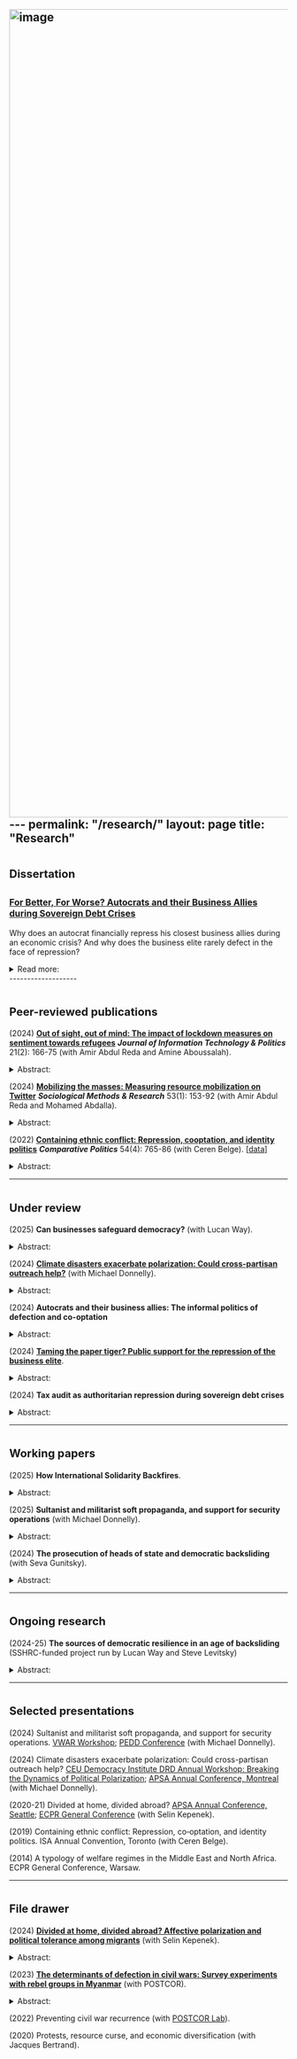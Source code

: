 <img width="1459" alt="image" src="https://github.com/user-attachments/assets/bf1b5750-3fb6-4123-b998-8a6aa0720551" />---
permalink: "/research/"
layout: page
title: "Research"
---

# <span style="font-size: 20px; ">Dissertation</span>
## <span style="font-size: 16px; "> [For Better, For Worse? Autocrats and their Business Allies during Sovereign Debt Crises](https://tspace.library.utoronto.ca/handle/1807/140563) </span>

Why does an autocrat financially repress his closest business allies during an economic crisis? And why does the business elite rarely defect in the face of repression?

<details> <summary>Read more:</summary>
On the one hand, the financial extortion of the wealthy businesspeople may provide a quick windfall for the regime to survive through a prolonged fiscal crisis. Indeed, the financial shakedown of businesses during economic downturns is quite common across different types of autocratic regimes. However, it is also risky: autocrats may damage their reputation in the international markets with coercive acts like expropriations. Violent repression of political insiders may also trigger collective elite dissent against the regime. Endowed with structural and disruptive power, the business elite may defect from the regime by mobilizing protests and funding the opposition. And yet, despite these inherent risks, dictators choose to financially extort or purge their business allies during economic crises. One might expect dictator’s business allies to defect from the regime in the face of financial repression. However, on average, they do not. The available data suggest that business opposition to autocratic regimes is a rare event. Why?

<p>
In my dissertation, I argue that autocrats can financially coerce their business allies during sovereign debt crises with little political cost. They do so by relying on less intensive coercive tactics like tax audits. The co-opted business elite also presents a politically expedient target for repression. First, they can be incorporated into the support coalition in exchange for material benefits without institutional power-sharing concessions. That is why they are relatively easy targets for coercion and less likely to defect from the regime during major crises. Second, due to cronyism and corruption, they lack public support, and the dictator can easily mobilize public opinion to justify their repression and frame it as a crackdown on corruption. In other words, co-optation is a poisonous pill for businesses. The politically connected business elite become punching bags for the dictator during major crises without a credible threat of defection. Once co-opted, the cards get stacked against them, despite their structural power.
</p>
</details>
-------------------

# <span style="font-size: 20px; ">Peer-reviewed publications</span>

(2024) **[Out of sight, out of mind: The impact of lockdown measures on sentiment towards refugees](https://www.tandfonline.com/doi/full/10.1080/19331681.2023.2183301#:~:text=The%20findings%20suggest%20that%20the,in%20response%20to%20the%20pandemic.)** ***Journal of Information Technology & Politics*** 21(2): 166-75 (with Amir Abdul Reda and Amine Aboussalah). 
<details> <summary>Abstract:</summary> How did COVID-19 related movement restrictions impact sentiment toward refugees? Existing theories offer conflicting answers. On the one hand, contact theories suggest that movement restrictions might reduce casual interactions with refugees, leading to less negative sentiments. On the other hand, integrated threat theories suggest refugees may be perceived as a security threat and blamed for these movement restrictions in the first place. To gauge the effect of movement restrictions, we investigate the effect of physical isolation on sentiments toward refugees in Turkey by using a novel dataset. We use Google Mobility Reports’ measurements of movement and our measures of sentiments toward refugees using refugee-related tweets from Turkey. Statistical analysis shows that xenophobic sentiment generally decreased during the pandemic. Our study shows that different types of reduced mobility correlate with increased sympathy toward refugees: the more people stay at home, the more positive sentiments toward refugees they exhibit on Twitter. We conclude by proposing two possible causal mechanisms for these findings. The findings suggest that the absence of casual contact with refugees may yield less negative sentiment, and/or that a rally around the flag mechanism yields unprecedented levels of social solidarity in response to the pandemic.
</details>

(2024) **[Mobilizing the masses: Measuring resource mobilization on Twitter](https://journals.sagepub.com/doi/10.1177/0049124120986197)** ***Sociological Methods & Research*** 53(1): 153-92 (with Amir Abdul Reda and Mohamed Abdalla). 
<details> <summary>Abstract:</summary> How can we measure the resource mobilization (RM) efforts of social movements on Twitter? In this article, we create the first-ever measure of social movements’ RM efforts on a social media platform. To this aim, we create a four-conditional lexicon that can parse through tweets and identify those concerned with RM. We also create a simple RM score that can be plotted in a time series format to track the RM efforts of social movements in real-time. We use our tools with millions of tweets from the United States streamed between November 28, 2018, and February 11, 2019, to demonstrate how our measure can help us estimate the saliency and persistency of social movements’ RM efforts. We find that our measure captures RM by successfully cross-checking the variation of this score against protest events in the United States during the same time frame. Finally, we illustrate the descriptive and qualitative utility of our tools for understanding social movements by running conventional topic modeling algorithms on the tweets that were used to compute the RM score and point at specific avenues for theory building and testing. </details>

(2022) **[Containing ethnic conflict: Repression, cooptation, and identity politics](https://www-ingentaconnect-com.myaccess.library.utoronto.ca/content/cuny/cp/2022/00000054/00000004/art00009;jsessionid=2tmvwvakp99lp.x-ic-live-01)** ***Comparative Politics*** 54(4): 765-86 (with Ceren Belge). \[[data\]](https://github.com/semuhi/cp-ethnic-conflict) 
<details> <summary>Abstract:</summary> Why do states target some civilians with collective punishment while coopting others with material goods during an ethnic civil war? This article examines how the Turkish government calibrated its repression and cooptation policies towards the Kurdish population during the counterinsurgency of the 1990s. In contrast to the situational conflict dynamics emphasized by the civil war literature, we explain the distribution of cooptation and repression with the state's identity policy: government policies were more punitive in areas that displayed strong Kurdish linguistic/political identity, or high tribal concentration, while they were more cooptative where the government had fostered a Sunni-Muslim Kurdish identity. The study is based on a novel dataset that includes information about displacement, tribal concentration, and violent events from archival sources. </details>


-------------------

# <span style="font-size: 20px; ">Under review</span>

(2025) **Can businesses safeguard democracy?** (with Lucan Way). 
<details> <summary> Abstract:</summary> While capitalism today is widely seen as a threat to democracy, the free market in fact plays a central role in fostering pluralism. Neoliberal policies are certainly not required for democratic transition or survival.  However, a strong private sector often possesses the wealth and autonomy to finance opposition and promote an independent civil society. At the same time, even rich and powerful private sectors in high-income countries may be vulnerable to government pressure with regulatory coercion – a fact that makes these countries potentially susceptible to democratic backsliding. Indeed, state capture of business – more than business capture of the state – represents the most direct threat to democratic survival. </details>

(2024) **[Climate disasters exacerbate polarization: Could cross-partisan outreach help?](assets/pdf/Natural_Disaster_Polarization_20240520.pdf)** (with Michael Donnelly). 
<details> <summary>Abstract:</summary> Can cross-partisan post-disaster solidarity help depolarize? The impact of natural hazards on polarization is mixed, as elite responses mediate effects. Using two country- year-level datasets, we show that wildfires and flood exposure, on average, exacerbate polarization. We then test the effectiveness of cross-partisan relief aid by Turkey’s main opposition, using an in-person survey experiment. Turkey, an electoral autocracy with intense polarization, government propaganda, and ethnic conflict, presents a hard test case. Our findings reveal that costly public acts may increase political tolerance toward the opposition, despite government propaganda. However, it backfires in terms of affective polarization, leading to perceptions of hypocrisy not just among pro-government voters, but also among ethnic minority in opposition. These results suggest that conventional depolarization tools may have unintended and divergent consequences. </details>

(2024) **Autocrats and their business allies: The informal politics of defection and co-optation**
<details> <summary>Abstract:</summary> Why do (not) business allies defect from authoritarian regimes? An emerging scholarship shows that connected businesses face high political risk, and the autocrat can shake down his business allies during a major economic crisis. And yet, despite their structural and disruptive power, the business elite rarely switches to opposition. I argue that this unusual loyalty does not always stem from credible power-sharing. The more material quid pro quo the business elite engages with the dictator, the less they can credibly threaten him with defection. I present a bargaining game between the dictator and his business allies and test these ideas using a country-year-level dataset of 76 countries for the time period 1992-2019. The results indicate that higher degrees of patrimonial co-optation and sovereign debt crises lower the risk of business opposition to the regime. These findings have implications for our understanding of elite defection that even informal, non-institutional tools of co-optation can effectively deter defection. </details>

(2024) **[Taming the paper tiger? Public support for the repression of the business elite](https://osf.io/zqcyt)**. 
<details> <summary>Abstract:</summary> Why do autocrats financially repress their closest allies during economic downturns? In response to a fiscal crisis, an autocrat may narrow his base, but these purges may backfire and trigger coups and defection. I argue that autocrats take public opinion seriously for decisions of financial repression, and lacking public popularity, their business allies are politically expedient targets. I created visual conjoints with fake LinkedIn profiles of businesspeople and measured people’s support for their repression in Turkey, varying cues of co-optation, and their firm’s characteristics. The results indicate that people are more likely to condone the extra-taxation of the co-opted business elite, who are perceived as rent seekers responsible for the economic crisis. Then I discuss the findings’ external validity with illustrative cases from different types of autocratic regimes. This article contributes to growing scholarships on autocratic legitimacy, micro-level determinants of purges, and the cost of political-connectedness.</details>

(2024) **Tax audit as authoritarian repression during sovereign debt crises** 
<details> <summary>Abstract:</summary> Why do autocrats financially repress some businesses during economic crises? While the financial extortion of businesses may return quick rents during downturns, such coercion in the middle of a crisis may also backfire with defection and reputational costs. Therefore, the regime would strategically calibrate the target and the tool of coercion. I argue that co-opted businesses present a politically expedient target during economic crises. To that aim, autocrats deploy tax audits against these companies as a technical tool of financial repression. I test these ideas using firm-level data from over 32000 companies in 40 electoral autocracies. The findings show that even though tax audits are less likely during sovereign debt crises, that is not true for firms that have secured a public contract. They are more likely and more frequently to be inspected by the tax authorities, especially during debt crises. The results have significant implications for state-business relations under autocratic regimes. </details>

-------------------

# <span style="font-size: 20px; ">Working papers</span>

(2025) **How International Solidarity Backfires**. 
<details> <summary>Abstract:</summary> Western foreign aid (development and democracy assistance) are more and more clearly and publicly linked to national security and strategic interests. Such shift may have unintended consequences. In recipient countries with high levels of polarization and government propaganda, such ‘securitization’ may further politicize a society, discredit international organizations, and be exploited by autocrats/populists for political gains. In such context, even politically least controversial humanitarian assistance (such as post-disaster recovery aid by Western countries) may be politicized and backfire -- they would not just drive support for the government, but also reduce trust in international organizations and increase skepticism, by fueling conspiratorial thinking, and evoking emotions and considerations that reinforce government's propaganda talking points. To test these ideas, I conducted an online survey experiment with a sample of the general population in Turkey to assess the effect of different types of solidarity post-disaster: conditional, unconditional, and strategic, and whether they are effective in countering government propaganda that dismisses them as disingenuous and hypocrisy. The findings have significant implications for foreign aid strategies in the context of democracy support and protection. </details>
  
(2025) **Sultanist and militarist soft propaganda, and support for security operations** (with Michael Donnelly). 
<details> <summary>Abstract:</summary> How does autocratic soft propaganda impact support for security operations at home and abroad? Autocratic regimes allocate significant resources for TV series and movies to manufacture public support and boost nationalism. Despite the growing scholarship, we still do not know enough to what extent different types of soft propaganda effectively generate support for military operations. To that aim, we conducted a pre-registered in-person experiment with a representative sample of the Turkish population to measure the varying effects of government-funded militarist and neo-Ottomanist TV series on support for cross-border military operations and domestic police operations. The findings suggest that we should take fiction seriously – neo-Ottomanist TV series significantly increase support for scaling up security operations abroad among religious pro-regime voters, while militarist scripts drive similar attitudes with nationalists. Both scripts fuel anti-Israel sentiments among government supporters. The results show that autocrats cater soft propaganda to different ideological groups within their support base and to varying degrees of effectiveness.</details>

(2024) **The prosecution of heads of state and democratic backsliding** (with Seva Gunitsky).
<details> <summary>Abstract:</summary> A new leader-level dataset on the cases of prosecutions of former heads of state or government in democratic regimes since 1990. </details>

-------------------

# <span style="font-size: 20px; ">Ongoing research</span>
(2024-25) **The sources of democratic resilience in an age of backsliding** (SSHRC-funded project run by Lucan Way and Steve Levitsky)
<details> <summary>Abstract:</summary> You may find further details on the argument <a href="https://www.journalofdemocracy.org/articles/democracys-surprising-resilience/">here</a>. </details>

-------------------

# <span style="font-size: 20px; ">Selected presentations</span>

(2024) Sultanist and militarist soft propaganda, and support for security operations. [VWAR Workshop](http://authoritarianregimes.net); [PEDD Conference](https://www.wiwi.uni-muenster.de/loep/en/pedd) (with Michael Donnelly).

(2024) Climate disasters exacerbate polarization: Could cross-partisan outreach help? [CEU Democracy Institute DRD Annual Workshop: Breaking the Dynamics of Political Polarization](https://democracyinstitute.ceu.edu/projects/politics-polarization); [APSA Annual Conference, Montreal](https://tinyurl.com/yyaeljsh) (with Michael Donnelly).

(2020-21) Divided at home, divided abroad? [APSA Annual Conference, Seattle](https://tinyurl.com/yfudmjpw); [ECPR General Conference](https://ecpr.eu/Events/Event/PaperDetails/57133) (with Selin Kepenek). 

(2019) Containing ethnic conflict: Repression, co‑optation, and identity politics. ISA Annual Convention, Toronto (with Ceren Belge).  

(2014) A typology of welfare regimes in the Middle East and North Africa. ECPR General Conference, Warsaw. 

-------------------

# <span style="font-size: 20px; ">File drawer</span>

(2024) **[Divided at home, divided abroad? Affective polarization and political tolerance among migrants](https://www.researchgate.net/publication/354914015_Divided_at_Home_Divided_Abroad)** (with Selin Kepenek). 
<details> <summary>Abstract:</summary> How does polarization at home shape social network formation and political tolerance among immigrants? The existing scholarship suggests that networks with co-nationals in the country of destination can potentially provide a ‘haven’ for newcomers and facilitate their search for jobs, accommodation, and social connections. However, the impact of polarization in the home country on these everyday interactions between immigrants is understudied. We conducted two survey experiments in Turkey using a novel visual treatment of fake Facebook profiles, and replicated the designs in Canada. Our results indicate that home country polarization between regime supporters and opponents travels abroad. Under high polarization in the home country, anti-government immigrants are significantly less likely to help and socially engage with government-supporting co-nationals and tolerate political activities in the host country. However, despite high political polarization at home between anti-government groups, this divisiveness disappears abroad, as they are as likely to support, politically tolerate, and socially engage with each other. The findings offer insight into the mechanisms through which polarization at home can diffuse abroad and how contextual factors can mitigate affective polarization. </details>

(2023) **[The determinants of defection in civil wars: Survey experiments with rebel groups in Myanmar](https://osf.io/k9tnr/)** (with POSTCOR). 
<details> <summary>Abstract:</summary> We will conduct list and conjoint experiments through online surveys with active armed group members in Myanmar and the Philippines to better understand rebel retention. We also hope to establish some priors for future experimental research with active rebel group members. To what extent do they strategically misreport? Are they less attentive compared to the general population? Do they differ in terms of their values/attitudes, including trust in institutions, life satisfaction, and attitudes toward democracy? </details>

(2022) Preventing civil war recurrence (with [POSTCOR Lab](https://www.postcorlab.com/)).

(2020) Protests, resource curse, and economic diversification (with Jacques Bertrand).
